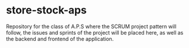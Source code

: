 # store-stock-aps

Repository for the class of A.P.S where the SCRUM project pattern will follow, the issues and sprints of the project will be placed here, as well as the backend and frontend of the application.
